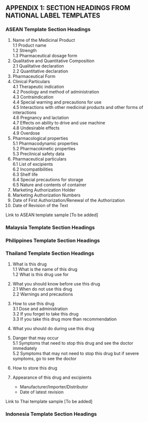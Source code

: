 ## APPENDIX 1: SECTION HEADINGS FROM NATIONAL LABEL TEMPLATES
### ASEAN Template Section Headings
1. Name of the Medicinal Product  
    1.1 Product name  
    1.2 Strength  
    1.3 Pharmaceutical dosage form  
2. Qualitative and Quantitative Composition  
    2.1 Qualitative declaration  
    2.2 Quantitative declaration  
3. Pharmaceutical Form  
4. Clinical Particulars  
    4.1 Therapeutic indication  
    4.2 Posology and method of administration  
    4.3 Contraindication  
    4.4 Special warning and precautions for use  
    4.5 Interactions with other medicinal products and other forms of interactions  
    4.6 Pregnancy and lactation  
    4.7 Effects on ability to drive and use machine  
    4.8 Undesirable effects  
    4.9 Overdose  
5. Pharmacological properties  
    5.1 Pharmacodynamic properties  
    5.2 Pharmacokinetic properties  
    5.3 Preclinical safety data  
6. Pharmaceutical particulars  
    6.1 List of excipients  
    6.2 Incompatibilities  
    6.3 Shelf life  
    6.4 Special precautions for storage  
    6.5 Nature and contents of container  
7. Marketing Authorization Holder  
8. Marketing Authorization Numbers  
9. Date of First Authorization/Renewal of the Authorization  
10. Date of Revision of the Text  

Link to ASEAN template sample [To be added]

### Malaysia Template Section Headings

### Philippines Template Section Headings

### Thailand Template Section Headings
1. What is this drug  
    1.1 What is the name of this drug  
    1.2 What is this drug use for  
2. What you should know before use this drug  
    2.1 When do not use this drug  
    2.2 Warnings and precautions  

3. How to use this drug  
    3.1 Dose and administration  
    3.2 If you forget to take this drug  
    3.3 If you take this drug more than recommendation  
4. What you should do during use this drug  
5. Danger that may occur  
    5.1 Symptoms that need to stop this drug and see the doctor immediately  
    5.2 Symptoms that may not need to stop this drug but if severe symptoms, go to see the doctor  
6. How to store this drug  
7. Appearance of this drug and excipients  
    - Manufacturer/Importer/Distributor  
    - Date of latest revision  

Link to Thai template sample [To be added]

### Indonesia Template Section Headings

